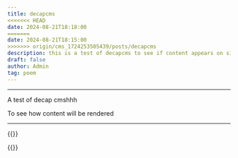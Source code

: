 ```yaml
---
title: decapcms
<<<<<<< HEAD
date: 2024-08-21T18:18:00
=======
date: 2024-08-21T18:15:00
>>>>>>> origin/cms_1724253505439/posts/decapcms
description: this is a test of decapcms to see if content appears on sight
draft: false
author: Admin
tag: poem
---
```

___
A test of decap cmshhh

To see how content will be rendered

___

{{<comments>}}

{{<mini-toc>}}
